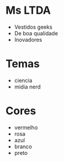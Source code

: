Ms LTDA
=======

- Vestidos geeks
- De boa qualidade
- Inovadores

Temas
=======

- ciencia
- midia nerd

Cores
=======

- vermelho
- rosa
- azul
- branco
- preto

